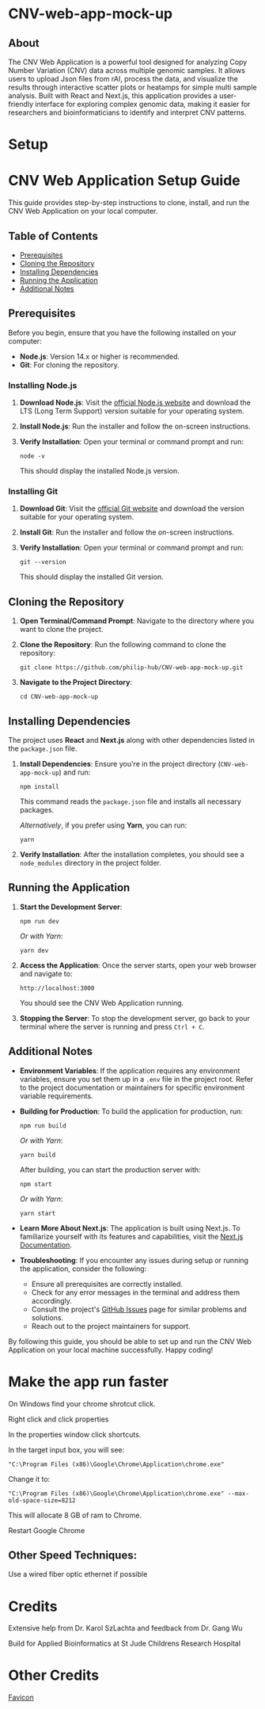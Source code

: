 # CNV-web-app-mock-up

## About

The CNV Web Application is a powerful tool designed for analyzing Copy Number Variation (CNV) data across multiple genomic samples. It allows users to upload Json files from rAI, process the data, and visualize the results through interactive scatter plots or heatamps for simple multi sample analysis. Built with React and Next.js, this application provides a user-friendly interface for exploring complex genomic data, making it easier for researchers and bioinformaticians to identify and interpret CNV patterns.


# Setup

CNV Web Application Setup Guide
===============================

This guide provides step-by-step instructions to clone, install, and run the CNV Web Application on your local computer.

Table of Contents
-----------------

*   [Prerequisites](#prerequisites)
*   [Cloning the Repository](#cloning-the-repository)
*   [Installing Dependencies](#installing-dependencies)
*   [Running the Application](#running-the-application)
*   [Additional Notes](#additional-notes)

Prerequisites
-------------

Before you begin, ensure that you have the following installed on your computer:

*   **Node.js**: Version 14.x or higher is recommended.
*   **Git**: For cloning the repository.

### Installing Node.js

1.  **Download Node.js**: Visit the [official Node.js website](https://nodejs.org/) and download the LTS (Long Term Support) version suitable for your operating system.
2.  **Install Node.js**: Run the installer and follow the on-screen instructions.
3.  **Verify Installation**: Open your terminal or command prompt and run:
    
        node -v
    
    This should display the installed Node.js version.

### Installing Git

1.  **Download Git**: Visit the [official Git website](https://git-scm.com/downloads) and download the version suitable for your operating system.
2.  **Install Git**: Run the installer and follow the on-screen instructions.
3.  **Verify Installation**: Open your terminal or command prompt and run:
    
        git --version
    
    This should display the installed Git version.

Cloning the Repository
----------------------

1.  **Open Terminal/Command Prompt**: Navigate to the directory where you want to clone the project.
2.  **Clone the Repository**: Run the following command to clone the repository:
    
        git clone https://github.com/philip-hub/CNV-web-app-mock-up.git
    
3.  **Navigate to the Project Directory**:
    
        cd CNV-web-app-mock-up
    

Installing Dependencies
-----------------------

The project uses **React** and **Next.js** along with other dependencies listed in the `package.json` file.

1.  **Install Dependencies**: Ensure you're in the project directory (`CNV-web-app-mock-up`) and run:
    
        npm install
    
    This command reads the `package.json` file and installs all necessary packages.
    
    _Alternatively_, if you prefer using **Yarn**, you can run:
    
        yarn
    
2.  **Verify Installation**: After the installation completes, you should see a `node_modules` directory in the project folder.

Running the Application
-----------------------

1.  **Start the Development Server**:
    
        npm run dev
    
    _Or with Yarn_:
    
        yarn dev
    
2.  **Access the Application**: Once the server starts, open your web browser and navigate to:
    
        http://localhost:3000
    
    You should see the CNV Web Application running.
3.  **Stopping the Server**: To stop the development server, go back to your terminal where the server is running and press `Ctrl + C`.

Additional Notes
----------------

*   **Environment Variables**: If the application requires any environment variables, ensure you set them up in a `.env` file in the project root. Refer to the project documentation or maintainers for specific environment variable requirements.
*   **Building for Production**: To build the application for production, run:
    
        npm run build
    
    _Or with Yarn_:
    
        yarn build
    
    After building, you can start the production server with:
    
        npm start
    
    _Or with Yarn_:
    
        yarn start
    
*   **Learn More About Next.js**: The application is built using Next.js. To familiarize yourself with its features and capabilities, visit the [Next.js Documentation](https://nextjs.org/docs).
*   **Troubleshooting**: If you encounter any issues during setup or running the application, consider the following:
    *   Ensure all prerequisites are correctly installed.
    *   Check for any error messages in the terminal and address them accordingly.
    *   Consult the project's [GitHub Issues](https://github.com/philip-hub/CNV-web-app-mock-up/issues) page for similar problems and solutions.
    *   Reach out to the project maintainers for support.

By following this guide, you should be able to set up and run the CNV Web Application on your local machine successfully. Happy coding!

# Make the app run faster

On Windows find your chrome shrotcut click.

Right click and click properties

In the properties window click shortcuts.

In the target input box, you will see:

`"C:\Program Files (x86)\Google\Chrome\Application\chrome.exe" `

Change it to:

`"C:\Program Files (x86)\Google\Chrome\Application\chrome.exe" --max-old-space-size=8212`

This will allocate 8 GB of ram to Chrome.

Restart Google Chrome

## Other Speed Techniques:

Use a wired fiber optic ethernet if possible

# Credits

Extensive help from Dr. Karol SzLachta and feedback from Dr. Gang Wu

Build for Applied Bioinformatics at St Jude Childrens Research Hospital

# Other Credits
<a href="https://icon-icons.com/icon/DNA/132453" target="_blank">Favicon</a>

